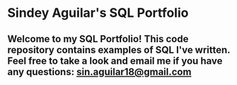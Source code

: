 # Sindey Aguilar's SQL Portfolio 

## Welcome to my SQL Portfolio! This code repository contains examples of SQL I've written. Feel free to take a look and email me if you have any questions: sin.aguilar18@gmail.com 
